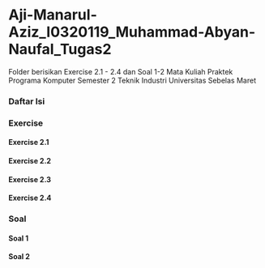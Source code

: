 # Aji-Manarul-Aziz_I0320119_Muhammad-Abyan-Naufal_Tugas2
Folder berisikan Exercise 2.1 - 2.4 dan Soal 1-2 Mata Kuliah Praktek Programa Komputer
Semester 2 Teknik Industri Universitas Sebelas Maret

### Daftar Isi

### Exercise
#### Exercise 2.1
#### Exercise 2.2
#### Exercise 2.3
#### Exercise 2.4

### Soal
#### Soal 1
#### Soal 2
